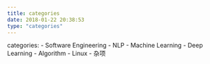 ```yaml
---
title: categories
date: 2018-01-22 20:38:53
type: "categories"
---
```

categories: 
	- Software Engineering
	- NLP
	- Machine Learning
	- Deep Learning
	- Algorithm
	- Linux
	- 杂项